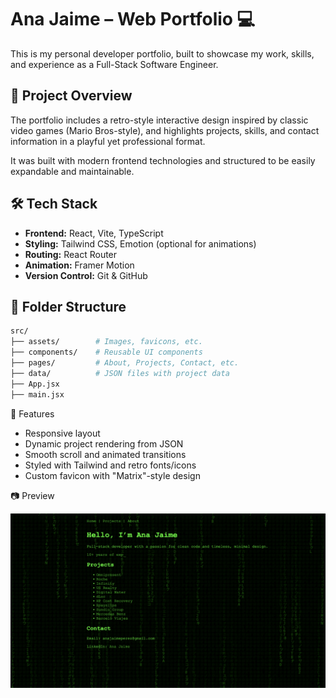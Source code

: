 # Ana Jaime – Web Portfolio 💻

This is my personal developer portfolio, built to showcase my work, skills, and experience as a Full-Stack Software Engineer.

## 🚀 Project Overview

The portfolio includes a retro-style interactive design inspired by classic video games (Mario Bros-style), and highlights projects, skills, and contact information in a playful yet professional format.

It was built with modern frontend technologies and structured to be easily expandable and maintainable.

## 🛠️ Tech Stack

- **Frontend:** React, Vite, TypeScript
- **Styling:** Tailwind CSS, Emotion (optional for animations)
- **Routing:** React Router
- **Animation:** Framer Motion
- **Version Control:** Git & GitHub

## 📁 Folder Structure

```bash
src/
├── assets/        # Images, favicons, etc.
├── components/    # Reusable UI components
├── pages/         # About, Projects, Contact, etc.
├── data/          # JSON files with project data
├── App.jsx
├── main.jsx
```

🧩 Features

- Responsive layout
- Dynamic project rendering from JSON
- Smooth scroll and animated transitions
- Styled with Tailwind and retro fonts/icons
- Custom favicon with "Matrix"-style design

📷 Preview

![Screenshot](./public/preview.png)
